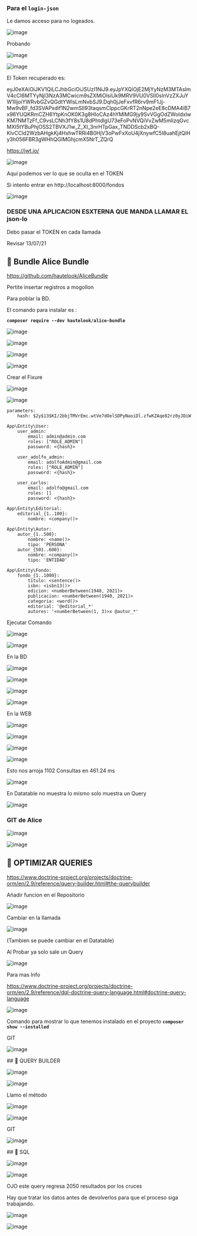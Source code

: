 ### Para el **`login-json`**

Le damos acceso para no logeados.

![image](https://user-images.githubusercontent.com/23094588/125641957-e001600e-7786-447e-a887-90295a2baa66.png)


Probando

![image](https://user-images.githubusercontent.com/23094588/125642116-917f6feb-ec6a-4be0-a257-548d36852362.png)

![image](https://user-images.githubusercontent.com/23094588/125642194-49dbb320-dddb-41a2-acd6-6e3d24148172.png)


El Token recuperado es:

eyJ0eXAiOiJKV1QiLCJhbGciOiJSUzI1NiJ9.eyJpYXQiOjE2MjYyNzM3MTAsImV4cCI6MTYyNjI3NzA3MCwicm9sZXMiOlsiUk9MRV9VU0VSIl0sInVzZXJuYW1lIjoiYWRvbGZvQGdtYWlsLmNvbSJ9.Dqh0jJeFxvfR6rv9mF1Jj-Mw9vBF_fd3SVAPxdif1N2wmSII93taqsmClppcGKrRT2nNpe2eE8cDMA4iB7x96YUQKRmCZH6YtpKnOK0K3g8HIoCAz4hYMlMG9jy9SvVGgOdZWoldxlwKM7NMTzFf_C9vsLCNh3fY8s1U8dPhtdlgU73eFoPvNVQiVvZwM5mlizqGvcMXI5tYBuPhjOSS2TBVXJ1w_Z_XI_3nrHTpGax_TNDDScb2xBQ-KlvCCld2WzbAHgkKj4HxhwTRRi4B0HjV3oPwFxXoU4jXnywfC5l8uahEjtQiHy3h056FBR3gWHhQGIMGhjcmX5NrT_ZQrQ

https://jwt.io/

![image](https://user-images.githubusercontent.com/23094588/125642835-917ff86a-0487-47d8-8edc-3fdfa57d6731.png)


Aquí podemos ver lo que se oculta en el TOKEN


Si intento entrar en http://localhost:8000/fondos

![image](https://user-images.githubusercontent.com/23094588/125643659-20f66e9e-7f72-4c13-acd5-d08648f5e736.png)


### DESDE UNA APLICACION ESXTERNA QUE MANDA LLAMAR EL json-lo

Debo pasar el TOKEN en cada llamada

Revisar 13/07/21


## 🔴 Bundle Alice Bundle

https://github.com/hautelook/AliceBundle

Pertite insertar registros a mogollon

Para poblar la BD.

El comando para instalar es :

**`composer require --dev hautelook/alice-bundle`**

![image](https://user-images.githubusercontent.com/23094588/125647193-2b7786fa-031f-489a-9611-aa666e09227a.png)

![image](https://user-images.githubusercontent.com/23094588/125647253-8da039a4-07e2-4783-9a1d-6c19f91b7a9e.png)


![image](https://user-images.githubusercontent.com/23094588/125647455-460d8d31-7a7c-4dbc-947a-6ba79b0bc816.png)


![image](https://user-images.githubusercontent.com/23094588/125647690-afd95322-62a0-4d42-9fa4-0255ab28576e.png)


Crear el Fixure

![image](https://user-images.githubusercontent.com/23094588/125650188-f9b4dab0-ff9f-41f5-9dd9-359214bb5442.png)

![image](https://user-images.githubusercontent.com/23094588/125651513-a46124c6-c5a9-432d-873f-f05bc698d257.png)


```
parameters:
    hash: $2y$13$KI/2bbjTMVrEmc.wtVe7dOelSDPyNaoiDl.zfwKZAqe82rz0yJDiW

App\Entity\User:
    user_admin:
        email: admin@admin.com
        roles: ["ROLE_ADMIN"]
        password: <{hash}>
    
    user_adolfo_admin:
        email: adolfoAdmin@gmail.com
        roles: ["ROLE_ADMIN"]
        password: <{hash}>

    user_carlos:
        email: adolfo@gmail.com
        roles: []
        password: <{hash}>

App\Entity\Editorial:
    editorial_{1..100}:
        nombre: <company()>

App\Entity\Autor:
    autor_{1..500}:
        nombre: <name()>
        tipo: 'PERSONA'
    autor_{501..600}:
        nombre: <company()>
        tipo: 'ENTIDAD'

App\Entity\Fondo:
    fondo_{1..1000}:
        titulo: <sentence()>
        isbn: <isbn13()>
        edicion: <numberBetween(1940, 2021)>
        publicacion: <numberBetween(1940, 2021)>
        categoria: <word()>
        editorial: '@editorial_*'
        autores: '<numberBetween(1, 3)>x @autor_*'
```

Ejecutar Comando

![image](https://user-images.githubusercontent.com/23094588/125649542-1170f561-e6a8-4323-bafa-8747c4380c71.png)

![image](https://user-images.githubusercontent.com/23094588/125650211-e01b02e2-3a3b-4a0a-b3cc-63e35070a49e.png)


En la BD

![image](https://user-images.githubusercontent.com/23094588/125650246-2112e390-a59c-43a8-9ad5-ad0a3116dea8.png)

![image](https://user-images.githubusercontent.com/23094588/125650341-d45436eb-255b-4d86-823d-2a9c6bc317b9.png)



![image](https://user-images.githubusercontent.com/23094588/125649824-b468a2ed-eb40-4649-be40-8c42b0e98ff3.png)

![image](https://user-images.githubusercontent.com/23094588/125651365-27e00311-adaa-43a9-af37-c2495e1b729e.png)

En la WEB


![image](https://user-images.githubusercontent.com/23094588/125654437-4d1f6de2-5334-42b6-ab59-28462ba5cea6.png)

![image](https://user-images.githubusercontent.com/23094588/125654512-67f27e98-2191-4c37-8e51-139e04e40cec.png)

![image](https://user-images.githubusercontent.com/23094588/125654567-a09fb8a6-79fb-4aa5-abfc-f5be054a94ce.png)

![image](https://user-images.githubusercontent.com/23094588/125655211-cd32a638-400b-4929-b28b-fda2735998ba.png)

Esto nos arroja 1102 Consultas en 461.24 ms

![image](https://user-images.githubusercontent.com/23094588/125656672-75f62ddd-09fc-48ca-a829-7bb4513c2d59.png)

En Datatable no muestra lo mismo solo muestra un Query

![image](https://user-images.githubusercontent.com/23094588/125656921-3678a727-f40b-43e6-8cc1-3aee20a2d194.png)

### GIT de Alice

![image](https://user-images.githubusercontent.com/23094588/125660646-c6c0b254-12cf-4566-9b53-97869ec9e496.png)

![image](https://user-images.githubusercontent.com/23094588/125660771-dd92a5dc-694f-4965-8385-e9934706a1f1.png)


## 🔴 OPTIMIZAR QUERIES

https://www.doctrine-project.org/projects/doctrine-orm/en/2.9/reference/query-builder.html#the-querybuilder

Añadir funcion en el Repositorio

![image](https://user-images.githubusercontent.com/23094588/125667571-122c9f7e-44da-409a-a88f-731c28c681b0.png)


Cambiar en la llamada

![image](https://user-images.githubusercontent.com/23094588/125667623-274e66e0-1ad8-45f2-9420-b30dae24001d.png)

(Tambien se puede cambiar en el Datatable)

Al Probar ya solo sale un Query

![image](https://user-images.githubusercontent.com/23094588/125667691-75eec3c3-fd35-4ff3-a9fe-7f4086cd75db.png)

Para mas Info

https://www.doctrine-project.org/projects/doctrine-orm/en/2.9/reference/dql-doctrine-query-language.html#doctrine-query-language

![image](https://user-images.githubusercontent.com/23094588/125667822-bebb2da6-410d-4da8-8fe6-199981b10588.png)



Comando para mostrar lo que tenemos instalado en el proyecto **`composer show --installed `**


GIT

![image](https://user-images.githubusercontent.com/23094588/125669134-41d3bb42-c209-4115-8615-6072bd5ceed2.png)

## 🔴 QUERY BUILDER

![image](https://user-images.githubusercontent.com/23094588/125670154-f4437dee-11a9-438b-a47d-d2d34d4f35c7.png)


![image](https://user-images.githubusercontent.com/23094588/125670736-393adfca-600a-47ed-a02b-c5c00e79084e.png)

Llamo el método


![image](https://user-images.githubusercontent.com/23094588/125671443-ca50e822-1b2a-413b-9251-be84d20c913e.png)


![image](https://user-images.githubusercontent.com/23094588/125671509-dadb763e-3d78-478f-acf0-0eb767cd580f.png)


GIT

![image](https://user-images.githubusercontent.com/23094588/125674385-58728313-cebc-4f60-8240-6477530b217b.png)





## 🔴 SQL

![image](https://user-images.githubusercontent.com/23094588/125670774-0f2b8f8a-5111-4776-8129-df5a23a6566a.png)

![image](https://user-images.githubusercontent.com/23094588/125674629-d6f22b9d-13e9-4548-8904-b7ee0e499f40.png)


OJO este query regresa 2050 resultados por los cruces

Hay que tratar los datos antes de devolverlos para que el proceso siga trabajando.

![image](https://user-images.githubusercontent.com/23094588/125674782-68610a25-71cc-4d90-9741-78f8395d5975.png)

![image](https://user-images.githubusercontent.com/23094588/125675458-83270e07-9e5c-4f2f-a33f-c8a0f4b0bf39.png)




